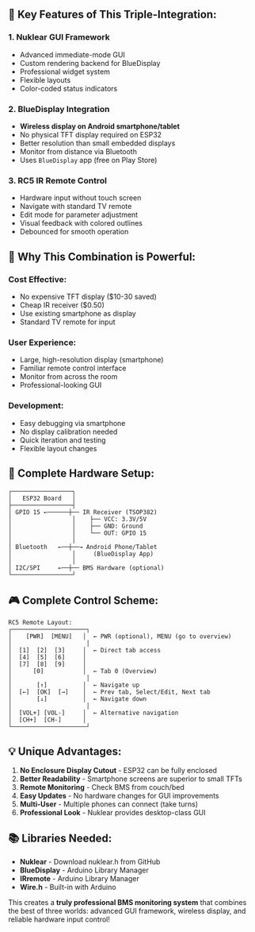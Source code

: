 ## 🌟 **Key Features of This Triple-Integration:**

### **1. Nuklear GUI Framework**
- Advanced immediate-mode GUI
- Custom rendering backend for BlueDisplay
- Professional widget system
- Flexible layouts
- Color-coded status indicators

### **2. BlueDisplay Integration**
- **Wireless display on Android smartphone/tablet**
- No physical TFT display required on ESP32
- Better resolution than small embedded displays
- Monitor from distance via Bluetooth
- Uses `BlueDisplay` app (free on Play Store)

### **3. RC5 IR Remote Control**
- Hardware input without touch screen
- Navigate with standard TV remote
- Edit mode for parameter adjustment
- Visual feedback with colored outlines
- Debounced for smooth operation

## 📱 **Why This Combination is Powerful:**

### **Cost Effective:**
- No expensive TFT display ($10-30 saved)
- Cheap IR receiver ($0.50)
- Use existing smartphone as display
- Standard TV remote for input

### **User Experience:**
- Large, high-resolution display (smartphone)
- Familiar remote control interface
- Monitor from across the room
- Professional-looking GUI

### **Development:**
- Easy debugging via smartphone
- No display calibration needed
- Quick iteration and testing
- Flexible layout changes

## 🔧 **Complete Hardware Setup:**

```
┌─────────────────┐
│   ESP32 Board   │
├─────────────────┤
│ GPIO 15 ←──────┼── IR Receiver (TSOP382)
│                 │    ├── VCC: 3.3V/5V
│                 │    ├── GND: Ground
│                 │    └── OUT: GPIO 15
│                 │
│ Bluetooth   ←──┼──→ Android Phone/Tablet
│                 │     (BlueDisplay App)
│                 │
│ I2C/SPI     ←──┼── BMS Hardware (optional)
└─────────────────┘
```

## 🎮 **Complete Control Scheme:**

```
RC5 Remote Layout:
┌─────────────────────┐
│    [PWR]  [MENU]   │  ← PWR (optional), MENU (go to overview)
│                     │
│  [1]  [2]  [3]     │  ← Direct tab access
│  [4]  [5]  [6]     │
│  [7]  [8]  [9]     │
│      [0]           │  ← Tab 0 (Overview)
│                     │
│       [↑]          │  ← Navigate up
│  [←]  [OK]  [→]    │  ← Prev tab, Select/Edit, Next tab
│       [↓]          │  ← Navigate down
│                     │
│  [VOL+] [VOL-]     │  ← Alternative navigation
│  [CH+]  [CH-]      │
└─────────────────────┘
```

## 💡 **Unique Advantages:**

1. **No Enclosure Display Cutout** - ESP32 can be fully enclosed
2. **Better Readability** - Smartphone screens are superior to small TFTs
3. **Remote Monitoring** - Check BMS from couch/bed
4. **Easy Updates** - No hardware changes for GUI improvements
5. **Multi-User** - Multiple phones can connect (take turns)
6. **Professional Look** - Nuklear provides desktop-class GUI

## 📚 **Libraries Needed:**
- **Nuklear** - Download nuklear.h from GitHub
- **BlueDisplay** - Arduino Library Manager
- **IRremote** - Arduino Library Manager
- **Wire.h** - Built-in with Arduino

This creates a **truly professional BMS monitoring system** that combines the best of three worlds: advanced GUI framework, wireless display, and reliable hardware input control!
